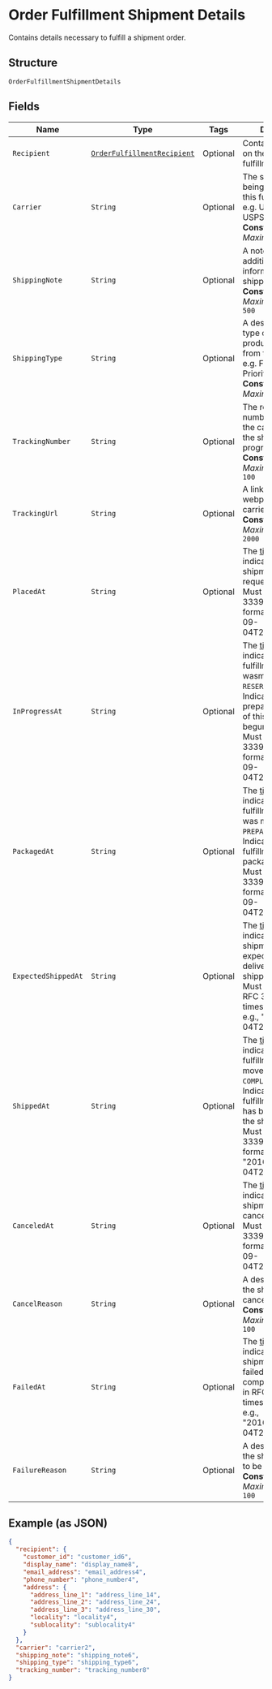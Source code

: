 
# Order Fulfillment Shipment Details

Contains details necessary to fulfill a shipment order.

## Structure

`OrderFulfillmentShipmentDetails`

## Fields

| Name | Type | Tags | Description | Getter |
|  --- | --- | --- | --- | --- |
| `Recipient` | [`OrderFulfillmentRecipient`](/doc/models/order-fulfillment-recipient.md) | Optional | Contains information on the recipient of a fulfillment. | OrderFulfillmentRecipient getRecipient() |
| `Carrier` | `String` | Optional | The shipping carrier being used to ship this fulfillment<br>e.g. UPS, FedEx, USPS, etc.<br>**Constraints**: *Maximum Length*: `50` | String getCarrier() |
| `ShippingNote` | `String` | Optional | A note with additional information for the shipping carrier.<br>**Constraints**: *Maximum Length*: `500` | String getShippingNote() |
| `ShippingType` | `String` | Optional | A description of the type of shipping product purchased from the carrier.<br>e.g. First Class, Priority, Express<br>**Constraints**: *Maximum Length*: `50` | String getShippingType() |
| `TrackingNumber` | `String` | Optional | The reference number provided by the carrier to track the shipment's progress.<br>**Constraints**: *Maximum Length*: `100` | String getTrackingNumber() |
| `TrackingUrl` | `String` | Optional | A link to the tracking webpage on the carrier's website.<br>**Constraints**: *Maximum Length*: `2000` | String getTrackingUrl() |
| `PlacedAt` | `String` | Optional | The [timestamp](https://developer.squareup.com/docs/build-basics/working-with-dates)<br>indicating when the shipment was requested.<br>Must be in RFC 3339 timestamp format, e.g., "2016-09-04T23:59:33.123Z". | String getPlacedAt() |
| `InProgressAt` | `String` | Optional | The [timestamp](https://developer.squareup.com/docs/build-basics/working-with-dates)<br>indicating when this fulfillment wasmoved to the `RESERVED` state. Indicates that preparation<br>of this shipment has begun.<br>Must be in RFC 3339 timestamp format, e.g., "2016-09-04T23:59:33.123Z". | String getInProgressAt() |
| `PackagedAt` | `String` | Optional | The [timestamp](https://developer.squareup.com/docs/build-basics/working-with-dates) indicating when this fulfillment<br>was moved to the `PREPARED` state. Indicates that the fulfillment is packaged.<br>Must be in RFC 3339 timestamp format, e.g., "2016-09-04T23:59:33.123Z". | String getPackagedAt() |
| `ExpectedShippedAt` | `String` | Optional | The [timestamp](https://developer.squareup.com/docs/build-basics/working-with-dates)<br>indicating when the shipment is expected to be delivered to the shipping carrier. Must be in<br>RFC 3339 timestamp format, e.g., "2016-09-04T23:59:33.123Z". | String getExpectedShippedAt() |
| `ShippedAt` | `String` | Optional | The [timestamp](https://developer.squareup.com/docs/build-basics/working-with-dates)<br>indicating when this fulfillment was moved to the `COMPLETED`state. Indicates that the fulfillment<br>has been given to the shipping carrier. Must be in RFC 3339 timestamp format, e.g.,<br>"2016-09-04T23:59:33.123Z". | String getShippedAt() |
| `CanceledAt` | `String` | Optional | The [timestamp](https://developer.squareup.com/docs/build-basics/working-with-dates) indicating the shipment was canceled.<br>Must be in RFC 3339 timestamp format, e.g., "2016-09-04T23:59:33.123Z". | String getCanceledAt() |
| `CancelReason` | `String` | Optional | A description of why the shipment was canceled.<br>**Constraints**: *Maximum Length*: `100` | String getCancelReason() |
| `FailedAt` | `String` | Optional | The [timestamp](https://developer.squareup.com/docs/build-basics/working-with-dates) indicating when the shipment<br>failed to be completed. Must be in RFC 3339 timestamp format, e.g.,<br>"2016-09-04T23:59:33.123Z". | String getFailedAt() |
| `FailureReason` | `String` | Optional | A description of why the shipment failed to be completed.<br>**Constraints**: *Maximum Length*: `100` | String getFailureReason() |

## Example (as JSON)

```json
{
  "recipient": {
    "customer_id": "customer_id6",
    "display_name": "display_name8",
    "email_address": "email_address4",
    "phone_number": "phone_number4",
    "address": {
      "address_line_1": "address_line_14",
      "address_line_2": "address_line_24",
      "address_line_3": "address_line_30",
      "locality": "locality4",
      "sublocality": "sublocality4"
    }
  },
  "carrier": "carrier2",
  "shipping_note": "shipping_note6",
  "shipping_type": "shipping_type6",
  "tracking_number": "tracking_number8"
}
```

